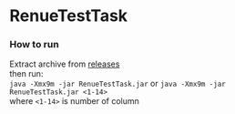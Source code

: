 # RenueTestTask
### How to run
Extract archive from [releases](https://github.com/snoweee322/RenueTestTask/releases/tag/v1)\
then run:\
`java -Xmx9m -jar RenueTestTask.jar` 
or
`java -Xmx9m -jar RenueTestTask.jar <1-14>`\
where `<1-14>` is number of column